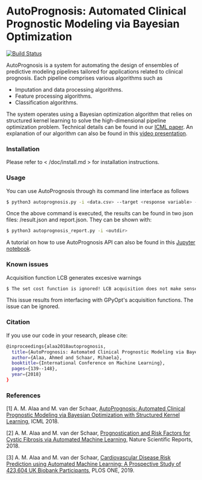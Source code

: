 # AutoPrognosis: Automated Clinical Prognostic Modeling via Bayesian Optimization

[![Build Status](https://travis-ci.org/joemccann/dillinger.svg?branch=master)](https://travis-ci.org/joemccann/dillinger)

AutoPrognosis is a system for automating the design of ensembles of predictive modeling pipelines tailored for applications related to clinical prognosis. Each pipeline comprises various algorithms such as
  - Imputation and data processing algorithms.
  - Feature processing algorithms.
  - Classification algorithms.

The system operates using a Bayesian optimization algorithm that relies on structured kernel learning to solve the high-dimensional pipeline optimization problem. Technical details can be found in our [ICML paper](https://icml.cc/Conferences/2018/Schedule?showEvent=2050). An explanation of our algorithm can also be found in this [video presentation](https://www.youtube.com/watch?v=d1uEATa0qIo).

### Installation

Please refer to < /doc/install.md > for installation instructions.

### Usage

You can use AutoPrognosis through its command line interface as follows

```sh
$ python3 autoprognosis.py -i <data.csv> --target <response variable> -o <outdir>  [ -n <num_sample> --it <num_iterations> ]
```
Once the above command is executed, the results can be found in two json files: <outdir>/result.json and <outdir>report.json. They can be shown with:

```sh
$ python3 autoprognosis_report.py -i <outdir>
```
A tutorial on how to use AutoPrognosis API can also be found in this [Jupyter notebook](https://github.com/ahmedmalaa/AutoPrognosis/blob/master/alg/autoprognosis/tutorial_autoprognosis_api.ipynb).

### Known issues
Acquisition function LCB generates excesive warnings
```sh
$ The set cost function is ignored! LCB acquisition does not make sense with cost.
```
This issue results from interfacing with GPyOpt's acquisition functions. The issue can be ignored.

### Citation

If you use our code in your research, please cite:
```sh
@inproceedings{alaa2018autoprognosis,
  title={AutoPrognosis: Automated Clinical Prognostic Modeling via Bayesian Optimization with Structured Kernel Learning},
  author={Alaa, Ahmed and Schaar, Mihaela},
  booktitle={International Conference on Machine Learning},
  pages={139--148},
  year={2018}
}
```

### References

[1] A. M. Alaa and M. van der Schaar, [AutoPrognosis: Automated Clinical Prognostic Modeling via Bayesian Optimization with Structured Kernel Learning](http://proceedings.mlr.press/v80/alaa18b.html), ICML 2018.

[2] A. M. Alaa and M. van der Schaar, [Prognostication and Risk Factors for Cystic Fibrosis via Automated Machine Learning](https://www.nature.com/articles/s41598-018-29523-2), Nature Scientific Reports, 2018.

[3] A. M. Alaa and M. van der Schaar, [Cardiovascular Disease Risk Prediction using Automated Machine Learning: A Prospective Study of 423,604 UK Biobank Participants](https://www.ncbi.nlm.nih.gov/pubmed/31091238), PLOS ONE, 2019.





